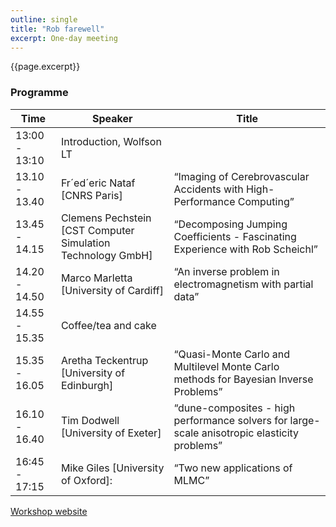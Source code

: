 ```yaml
---
outline: single
title: "Rob farewell"
excerpt: One-day meeting
---
```

{{page.excerpt}}

### Programme

| Time | Speaker | Title |
|---|---|---|
|13:00 - 13:10| Introduction, Wolfson LT| |
13.10 - 13.40| Fr´ed´eric Nataf [CNRS Paris]|“Imaging of Cerebrovascular Accidents with High-Performance Computing”|
|13.45 - 14.15| Clemens Pechstein [CST Computer Simulation Technology GmbH]|“Decomposing Jumping Coefficients - Fascinating Experience with Rob Scheichl”|
|14.20 - 14.50| Marco Marletta [University of Cardiff]|“An inverse problem in electromagnetism with partial data”|
|14.55 - 15.35| Coffee/tea and cake||
|15.35 - 16.05| Aretha Teckentrup [University of Edinburgh]| “Quasi-Monte Carlo and Multilevel Monte Carlo methods for Bayesian Inverse Problems”|
|16.10 - 16.40| Tim Dodwell [University of Exeter]|“dune-composites - high performance solvers for large-scale anisotropic elasticity problems”|
|16:45 - 17:15| Mike Giles [University of Oxford]:|“Two new applications of MLMC”|


[Workshop website]("http://people.bath.ac.uk/em459/program_rob_farewell.pdf")